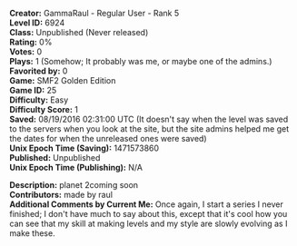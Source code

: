 **Creator:** GammaRaul - Regular User - Rank 5 <br>
**Level ID:** 6924 <br>
**Class:** Unpublished (Never released) <br>
**Rating:** 0% <br>
**Votes:** 0 <br>
**Plays:** 1 (Somehow; It probably was me, or maybe one of the admins.) <br>
**Favorited by:** 0 <br>
**Game:** SMF2 Golden Edition <br>
**Game ID:** 25 <br>
**Difficulty:** Easy <br>
**Difficulty Score:** 1 <br>
**Saved:** 08/19/2016 02:31:00 UTC (It doesn't say when the level was saved to the servers when you look at the site, but the site admins helped me get the dates for when the unreleased ones were saved) <br>
**Unix Epoch Time (Saving):** 1471573860 <br>
**Published:** Unpublished <br>
**Unix Epoch Time (Publishing):** N/A

**Description:** planet 2coming soon <br>
**Contributors:** made by raul <br>
**Additional Comments by Current Me:** Once again, I start a series I never finished; I don't have much to say about this, except that it's cool how you can see that my skill at making levels and my style are slowly evolving as I make these.
